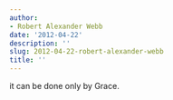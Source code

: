 ```yaml
---
author:
- Robert Alexander Webb
date: '2012-04-22'
description: ''
slug: 2012-04-22-robert-alexander-webb
title: ''
---
```

it can be done only by Grace.



